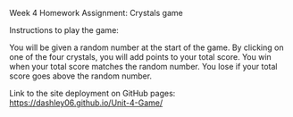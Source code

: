 
Week 4 Homework Assignment: Crystals game

Instructions to play the game:

You will be given a random number at the start of the game.
By clicking on one of the four crystals, you will add points to your total score.
You win when your total score matches the random number.
You lose if your total score goes above the random number.

Link to the site deployment on GitHub pages: https://dashley06.github.io/Unit-4-Game/